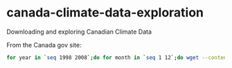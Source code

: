 # canada-climate-data-exploration

Downloading and exploring Canadian Climate Data

From the Canada gov site:

```bash
for year in `seq 1998 2008`;do for month in `seq 1 12`;do wget --content-disposition "https://climate.weather.gc.ca/climate_data/bulk_data_e.html?format=csv&stationID=1706&Year=${year}&Month=${month}&Day=14&timeframe=1&submit= Download+Data" ;done;done
```

